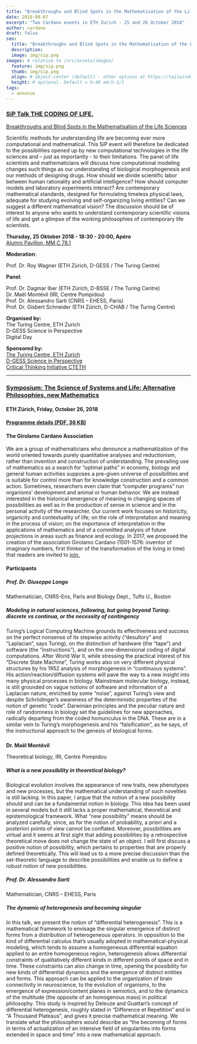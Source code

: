 ```yaml
---
title: "Breakthroughs and Blind Spots in the Mathematisation of the Life Sciences"
date: 2018-09-07
excerpt: "Two Cardano events in ETH Zurich - 25 and 26 October 2018"
author: cardano
draft: false
seo:
  title: "Breakthroughs and Blind Spots in the Mathematisation of the Life Sciences"
  description:
  image: img/sip.png
images: # relative to /src/assets/images/
  feature: img/sip.png
  thumb: img/sip.png
  align: # object-center (default) - other options at https://tailwindcss.com/docs/object-position
  height: # optional. Default = h-48 md:h-1/1
tags:
  - annonce
---
```


### [SiP Talk THE CODING OF LIFE.](https://www.gess.ethz.ch/en/news-and-events/sip-talk/sip-talk--4.html)  
[Breakthroughs and Blind Spots in the Mathematisation of the Life Sciences](https://www.gess.ethz.ch/en/news-and-events/sip-talk/sip-talk--4.html)



Scientific methods for understanding life are becoming ever more computational and mathematical. This SiP event will therefore be dedicated to the possibilities opened up by new computational technologies in the life sciences and – just as importantly - to their limitations. The panel of life scientists and mathematicians will discuss how computational modeling changes such things as our understanding of biological morphogenesis and our methods of designing drugs. How should we divide scientific labor between human rationality and artificial intelligence? How should computer models and laboratory experiments interact? Are contemporary mathematical standards, designed for formulating timeless physical laws, adequate for studying evolving and self-organizing living entities? Can we suggest a different mathematical vision? The discussion should be of interest to anyone who wants to understand contemporary scientific visions of life and get a glimpse of the working philosophies of contemporary life scientists.



**Thursday, 25 Oktober 2018 - 18:30 - 20:00, Apéro**  
[Alumni Pavillon, MM C 78.1](https://www.ethz.ch/services/de/service/raeume-standorte-transporte/raeume-gebaeude/rektoratsraeume/sonstige/pavillon.html)

**Moderation**:

Prof. Dr. Roy Wagner (ETH Zürich, D-GESS / The Turing Centre)

**Panel**:

Prof. Dr. Dagmar Iber (ETH Zürich, D-BSSE / The Turing Centre)  
Dr. Maël Montévil (IRI, Centre Pompidou)  
Prof. Dr. Alessandro Sarti (CNRS – EHESS, Paris)  
Prof. Dr. Gisbert Schneider (ETH Zürich, D-CHAB / The Turing Centre)

**Organised by:**  
The Turing Centre, ETH Zurich  
D-GESS Science in Perspective  
Digital Day  

**Sponsored by:**  
[The Turing Centre, ETH Zurich](http://www.turing.ethz.ch/ "Homepage of the Turing Centre from ETH Zurich")  
[D-GESS Science in Perspective](https://www.gess.ethz.ch/studium/science-in-perspective.html "Hompage of SiP D-GESS")  
[Critical Thinking Initiative CTETH](https://www.ethz.ch/de/die-eth-zuerich/organisation/schulleitung/praesident/critical-thinking.html "Homepage Critical Thinking Initiative at the ETH Zurich")

* * *

### [Symposium: The Science of Systems and Life: Alternative Philosophies, new Mathematics](http://www.hpm.ethz.ch/news-and-events/news-hpm/2018/09/symposium-the-science-of-systems-and-life-friday-october-26-2018.html)


#### ETH Zürich, Friday, October 26, 2018  



#### [Programme details (PDF, 36 KB)](https://www.ethz.ch/content/dam/ethz/special-interest/gess/hpm-dam/documents/Flyer_Smyp_Oct26_cor.pdf)

#### The Girolamo Cardano Association

We are a group of mathematicians who denounce a mathematization of the world oriented towards purely quantitative analyses and reductionism, rather than invention and construction of understanding. The prevailing use of mathematics as a search for “optimal paths” in economy, biology and general human activities supposes a pre-given universe of possibilities and is suitable for control more than for knowledge construction and a common action. Sometimes, researchers even claim that “computer programs” run organisms’ development and animal or human behavior. We are instead interested in the historical emergence of meaning in changing spaces of possibilities as well as in the production of sense in science and in the personal activity of the researcher. Our current work focuses on historicity, organicity and contextuality of life; on the role of interpretation and meaning in the process of vision; on the importance of interpretation in the applications of mathematics and of a committed analysis of future projections in areas such as finance and ecology. In 2017, we proposed the creation of the association Girolamo Cardano (1501-1576: inventor of imaginary numbers, first thinker of the transformation of the living in time) that readers are invited to [join.](http://cardano.visions-des-sciences.eu)

#### Participants

##### **Prof. Dr. Giuseppe Longo**

Mathematician, CNRS-Ens, Paris and Biology Dept., Tufts U., Boston

##### _Modeling in natural sciences, following, but going beyond Turing: discrete vs continua, or the necessity of contingency_

Turing’s Logical Computing Machine grounds its effectiveness and success on the perfect nonsense of its stepwise activity (“desultory” and “Laplacian”, says Turing), on the distinction of hardware (the “tape”) and software (the “instructions”), and on the one-dimensional coding of digital computations. After World War II, while stressing the practical interest of his “Discrete State Machine”, Turing works also on very different physical structures by his 1952 analysis of morphogenesis in “continuous systems”. His action/reaction/diffusion systems will pave the way to a new insight into many physical processes in biology. Mainstream molecular biology, instead, is still grounded on vague notions of software and information of a Laplacian nature, enriched by some “noise”, against Turing’s view and despite Schrödinger’s awareness of the deterministic properties of the notion of genetic “code”. Darwinian principles and the peculiar nature and role of randomness in biology set the guidelines for new approaches, radically departing from the coded homunculus in the DNA. These are in a similar vein to Turing’s morphogenesis and his “falsification”, as he says, of the instructional approach to the genesis of biological forms.

#####   
**Dr. Maël Montévil**

Theoretical biology, IRI, Centre Pompidou

##### _What is a new possibility in theoretical biology?_

Biological evolution involves the appearance of new traits, new phenotypes and new processes, but the mathematical understanding of such novelties is still lacking. In this paper, I argue that the notion of a new possibility should and can be a fundamental notion in biology. This idea has been used in several models but it still lacks a proper mathematical, theoretical and epistemological framework. What “new possibility” means should be analyzed carefully, since, as for the notion of probability, a priori and a posteriori points of view cannot be conflated. Moreover, possibilities are virtual and it seems at first sight that adding possibilities by a retrospective theoretical move does not change the state of an object. I will first discuss a positive notion of possibility, which pertains to properties that are properly defined theoretically. This will lead us to a more precise discussion than the set-theoretic language to describe possibilities and enable us to define a robust notion of new possibilities.  

##### **Prof. Dr. Alessandro Sarti**

Mathematician, CNRS – EHESS, Paris

##### _The dynamic of heterogenesis and becoming singular_

In this talk, we present the notion of “differential heterogenesis”. This is a mathematical framework to envisage the singular emergence of distinct forms from a distribution of heterogeneous operators. In opposition to the kind of differential calculus that’s usually adopted in mathematical-physical modeling, which tends to assume a homogeneous differential equation applied to an entire homogeneous region, heterogenesis allows differential constraints of qualitatively different kinds in different points of space and in time. These constraints can also change in time, opening the possibility for new kinds of differential dynamics and the emergence of distinct entities and forms. This approach can be applied to the organization of brain connectivity in neuroscience, to the evolution of organisms, to the emergence of expression/content planes in semiotics, and to the dynamics of the multitude (the opposite of an homogenous mass) in political philosophy. This study is inspired by Deleuze and Guattari’s concept of differential heterogenesis, roughly stated in “Difference et Repetition” and in “A Thousand Plateaus”, and gives it precise mathematical meaning. We translate what the philosophers would describe as “the becoming of forms in terms of actualization of an intensive field of singularities into forms extended in space and time” into a new mathematical approach.

